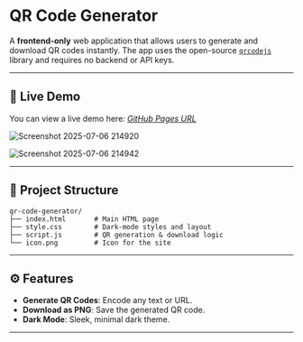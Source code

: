 # QR Code Generator

A **frontend-only** web application that allows users to generate and download QR codes instantly. The app uses the open-source [`qrcodejs`](https://github.com/davidshimjs/qrcodejs) library and requires no backend or API keys.

---

## 🔗 Live Demo

You can view a live demo here: *[GitHub Pages URL](https://rak1403.github.io/qr-code-generator/)*

![Screenshot 2025-07-06 214920](https://github.com/user-attachments/assets/b56566a2-b8ba-42b2-8c6b-1f61d29e84ef)

![Screenshot 2025-07-06 214942](https://github.com/user-attachments/assets/68802b98-5a2d-44d8-ba9c-43ad7524c1b9)


---

## 📂 Project Structure

```
qr-code-generator/
├── index.html       # Main HTML page
├── style.css        # Dark-mode styles and layout
├── script.js        # QR generation & download logic
└── icon.png         # Icon for the site
```
---

## ⚙️ Features

* **Generate QR Codes**: Encode any text or URL.
* **Download as PNG**: Save the generated QR code.
* **Dark Mode**: Sleek, minimal dark theme.
---


